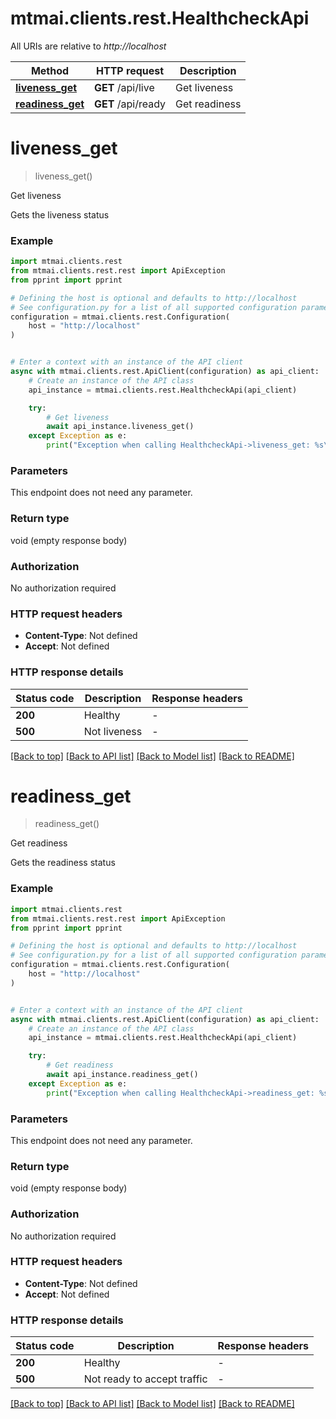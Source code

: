 # mtmai.clients.rest.HealthcheckApi

All URIs are relative to *http://localhost*

Method | HTTP request | Description
------------- | ------------- | -------------
[**liveness_get**](HealthcheckApi.md#liveness_get) | **GET** /api/live | Get liveness
[**readiness_get**](HealthcheckApi.md#readiness_get) | **GET** /api/ready | Get readiness


# **liveness_get**
> liveness_get()

Get liveness

Gets the liveness status

### Example


```python
import mtmai.clients.rest
from mtmai.clients.rest.rest import ApiException
from pprint import pprint

# Defining the host is optional and defaults to http://localhost
# See configuration.py for a list of all supported configuration parameters.
configuration = mtmai.clients.rest.Configuration(
    host = "http://localhost"
)


# Enter a context with an instance of the API client
async with mtmai.clients.rest.ApiClient(configuration) as api_client:
    # Create an instance of the API class
    api_instance = mtmai.clients.rest.HealthcheckApi(api_client)

    try:
        # Get liveness
        await api_instance.liveness_get()
    except Exception as e:
        print("Exception when calling HealthcheckApi->liveness_get: %s\n" % e)
```



### Parameters

This endpoint does not need any parameter.

### Return type

void (empty response body)

### Authorization

No authorization required

### HTTP request headers

 - **Content-Type**: Not defined
 - **Accept**: Not defined

### HTTP response details

| Status code | Description | Response headers |
|-------------|-------------|------------------|
**200** | Healthy |  -  |
**500** | Not liveness |  -  |

[[Back to top]](#) [[Back to API list]](../README.md#documentation-for-api-endpoints) [[Back to Model list]](../README.md#documentation-for-models) [[Back to README]](../README.md)

# **readiness_get**
> readiness_get()

Get readiness

Gets the readiness status

### Example


```python
import mtmai.clients.rest
from mtmai.clients.rest.rest import ApiException
from pprint import pprint

# Defining the host is optional and defaults to http://localhost
# See configuration.py for a list of all supported configuration parameters.
configuration = mtmai.clients.rest.Configuration(
    host = "http://localhost"
)


# Enter a context with an instance of the API client
async with mtmai.clients.rest.ApiClient(configuration) as api_client:
    # Create an instance of the API class
    api_instance = mtmai.clients.rest.HealthcheckApi(api_client)

    try:
        # Get readiness
        await api_instance.readiness_get()
    except Exception as e:
        print("Exception when calling HealthcheckApi->readiness_get: %s\n" % e)
```



### Parameters

This endpoint does not need any parameter.

### Return type

void (empty response body)

### Authorization

No authorization required

### HTTP request headers

 - **Content-Type**: Not defined
 - **Accept**: Not defined

### HTTP response details

| Status code | Description | Response headers |
|-------------|-------------|------------------|
**200** | Healthy |  -  |
**500** | Not ready to accept traffic |  -  |

[[Back to top]](#) [[Back to API list]](../README.md#documentation-for-api-endpoints) [[Back to Model list]](../README.md#documentation-for-models) [[Back to README]](../README.md)

